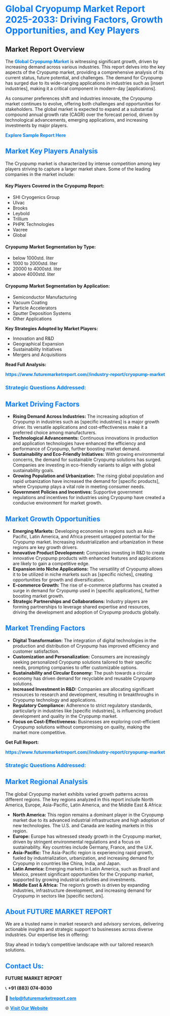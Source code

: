 <h1 style="color: #007BFF;">Global Cryopump Market Report 2025-2033: Driving Factors, Growth Opportunities, and Key Players</h1>

<section id="overview">
<h2>Market Report Overview</h2>
<p>The <a href="https://www.futuremarketreport.com//industry-report/cryopump-market" style="color: #007BFF; text-decoration: none;"><strong>Global Cryopump Market</strong></a> is witnessing significant growth, driven by increasing demand across various industries. This report delves into the key aspects of the Cryopump market, providing a comprehensive analysis of its current status, future potential, and challenges. The demand for Cryopump has surged due to its wide-ranging applications in industries such as [insert industries], making it a critical component in modern-day [applications].</p>
<p>As consumer preferences shift and industries innovate, the Cryopump market continues to evolve, offering both challenges and opportunities for stakeholders. The global market is expected to expand at a substantial compound annual growth rate (CAGR) over the forecast period, driven by technological advancements, emerging applications, and increasing investments by major players.</p>
</section>

<section id="overview">
<p><a href="https://www.futuremarketreport.com//request-sample/reportId=50398" style="color: #007BFF; text-decoration: none;"><strong>Explore Sample Report Here</strong></a></p>
</section>

<section id="key-players">
<h2 style="color: #007BFF;">Market Key Players Analysis</h2>
<p>The Cryopump market is characterized by intense competition among key players striving to capture a larger market share. Some of the leading companies in the market include:</p>
<h4>Key Players Covered in the Cryopump Report:</h4>
<ul><li>SHI Cryogenics Group</li><li>Ulvac</li><li>Brooks</li><li>Leybold</li><li>Trillium</li><li>PHPK Technologies</li><li>Vacree</li><li>Global</li></ul>
<h4>Cryopump Market Segmentation by Type:</h4>
<ul><li>below 1000std. liter</li><li>1000 to 2000std. liter</li><li>20000 to 4000std. liter</li><li>above 4000std. liter</li></ul>

<h4>Cryopump Market Segmentation by Application:</h4>
<ul><li>Semiconductor Manufacturing</li><li>Vacuum Coating</li><li>Particle Accelerators</li><li>Sputter Deposition Systems</li><li>Other Applications</li></ul>
<p><strong>Key Strategies Adopted by Market Players:</strong></p>
<ul>
<li>Innovation and R&D</li>
<li>Geographical Expansion</li>
<li>Sustainability Initiatives</li>
<li>Mergers and Acquisitions</li>
</ul>
</section>

<section>
<p><strong>Read Full Analysis: </strong></p><a href="https://www.futuremarketreport.com//industry-report/cryopump-market" style="color: #007BFF; text-decoration: none;"><strong>https://www.futuremarketreport.com//industry-report/cryopump-market</strong></a>
<h3 style="color: #007BFF;">Strategic Questions Addressed:</h3>
</section>

<section id="driving-factors">
<h2 style="color: #007BFF;">Market Driving Factors</h2>
<ul>
<li><strong>Rising Demand Across Industries:</strong> The increasing adoption of Cryopump in industries such as [specific industries] is a major growth driver. Its versatile applications and cost-effectiveness make it a preferred choice among manufacturers.</li>
<li><strong>Technological Advancements:</strong> Continuous innovations in production and application technologies have enhanced the efficiency and performance of Cryopump, further boosting market demand.</li>
<li><strong>Sustainability and Eco-Friendly Initiatives:</strong> With growing environmental concerns, the demand for sustainable Cryopump solutions has surged. Companies are investing in eco-friendly variants to align with global sustainability goals.</li>
<li><strong>Growing Population and Urbanization:</strong> The rising global population and rapid urbanization have increased the demand for [specific products], where Cryopump plays a vital role in meeting consumer needs.</li>
<li><strong>Government Policies and Incentives:</strong> Supportive government regulations and incentives for industries using Cryopump have created a conducive environment for market growth.</li>
</ul>
</section>

<section id="growth-opportunities">
<h2 style="color: #007BFF;">Market Growth Opportunities</h2>
<ul>
<li><strong>Emerging Markets:</strong> Developing economies in regions such as Asia-Pacific, Latin America, and Africa present untapped potential for the Cryopump market. Increasing industrialization and urbanization in these regions are key growth drivers.</li>
<li><strong>Innovative Product Development:</strong> Companies investing in R&D to create innovative Cryopump products with enhanced features and applications are likely to gain a competitive edge.</li>
<li><strong>Expansion into Niche Applications:</strong> The versatility of Cryopump allows it to be utilized in niche markets such as [specific niches], creating opportunities for growth and diversification.</li>
<li><strong>E-commerce Growth:</strong> The rise of e-commerce platforms has created a surge in demand for Cryopump used in [specific applications], further boosting market growth.</li>
<li><strong>Strategic Partnerships and Collaborations:</strong> Industry players are forming partnerships to leverage shared expertise and resources, driving the development and adoption of Cryopump products globally.</li>
</ul>
</section>

<section id="trending-factors">
<h2 style="color: #007BFF;">Market Trending Factors</h2>
<ul>
<li><strong>Digital Transformation:</strong> The integration of digital technologies in the production and distribution of Cryopump has improved efficiency and customer satisfaction.</li>
<li><strong>Customization and Personalization:</strong> Consumers are increasingly seeking personalized Cryopump solutions tailored to their specific needs, prompting companies to offer customizable options.</li>
<li><strong>Sustainability and Circular Economy:</strong> The push towards a circular economy has driven demand for recyclable and reusable Cryopump solutions.</li>
<li><strong>Increased Investment in R&D:</strong> Companies are allocating significant resources to research and development, resulting in breakthroughs in Cryopump technology and applications.</li>
<li><strong>Regulatory Compliance:</strong> Adherence to strict regulatory standards, particularly in industries like [specific industries], is influencing product development and quality in the Cryopump market.</li>
<li><strong>Focus on Cost-Effectiveness:</strong> Businesses are exploring cost-efficient Cryopump solutions without compromising on quality, making the market more competitive.</li>
</ul>
</section>

<section>
<p><strong>Get Full Report: </strong></p><a href="https://www.futuremarketreport.com//industry-report/cryopump-market" style="color: #007BFF; text-decoration: none;"><strong>https://www.futuremarketreport.com//industry-report/cryopump-market</strong></a>
<h3 style="color: #007BFF;">Strategic Questions Addressed:</h3>
</section>


<section id="regional-analysis">
<h2 style="color: #007BFF;">Market Regional Analysis</h2>
<p>The global Cryopump market exhibits varied growth patterns across different regions. The key regions analyzed in this report include North America, Europe, Asia-Pacific, Latin America, and the Middle East & Africa:</p>
<ul>
<li><strong>North America:</strong> This region remains a dominant player in the Cryopump market due to its advanced industrial infrastructure and high adoption of new technologies. The U.S. and Canada are leading markets in this region.</li>
<li><strong>Europe:</strong> Europe has witnessed steady growth in the Cryopump market, driven by stringent environmental regulations and a focus on sustainability. Key countries include Germany, France, and the U.K.</li>
<li><strong>Asia-Pacific:</strong> The Asia-Pacific region is experiencing rapid growth, fueled by industrialization, urbanization, and increasing demand for Cryopump in countries like China, India, and Japan.</li>
<li><strong>Latin America:</strong> Emerging markets in Latin America, such as Brazil and Mexico, present significant opportunities for the Cryopump market, supported by growing industrial activities and investments.</li>
<li><strong>Middle East & Africa:</strong> The region’s growth is driven by expanding industries, infrastructure development, and increasing demand for Cryopump in sectors like [specific sectors].</li>
</ul>
</section>

<footer>
<h2 style="color: #007BFF;">About FUTURE MARKET REPORT</h2>
<p>We are a trusted name in market research and advisory services, delivering actionable insights and strategic support to businesses across diverse industries. Our expertise lies in offering:</p>

<p>Stay ahead in today’s competitive landscape with our tailored research solutions.</p>

<h2 style="color: #007BFF;">Contact Us:</h2>
<p><strong>FUTURE MARKET REPORT</strong></p>
<p>📞 <strong>+91 (883) 074-8030</strong></p>
<p>📧 <strong><a href="mailto:help@futuremarketreport.com" style="color: #007BFF;">help@futuremarketreport.com</a></strong></p>
<p>🌐 <strong><a href="https://www.futuremarketreport.com/" style="color: #007BFF;">Visit Our Website</a></strong></p>
</footer>